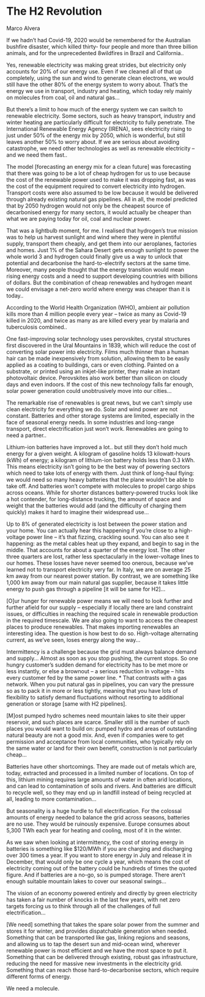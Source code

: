 # The H2 Revolution

Marco Alvera

<a name='deaths'/>

If we hadn’t had Covid-19, 2020 would be remembered for the Australian
bushfire disaster, which killed thirty- four people and more than
three billion animals, and for the unprecedented 8wildfires in Brazil
and California..

Yes, renewable electricity was making great strides, but electricity
only accounts for 20% of our energy use. Even if we cleaned all of
that up completely, using the sun and wind to generate clean
electrons, we would still have the other 80% of the energy system to
worry about. That’s the energy we use in transport, industry and
heating, which today rely mainly on molecules from coal, oil and
natural gas...

<a name='electrif'/>

But there’s a limit to how much of the energy system we can switch to
renewable electricity. Some sectors, such as heavy transport, industry
and winter heating are particularly difficult for electricity to fully
penetrate. The International Renewable Energy Agency (IRENA), sees
electricity rising to just under 50% of the energy mix by 2050, which
is wonderful, but still leaves another 50% to worry about. If we are
serious about avoiding catastrophe, we need other technologies as well
as renewable electricity – and we need them fast..

The model [forecasting an energy mix for a clean future] was
forecasting that there was going to be a lot of cheap hydrogen for us
to use because the cost of the renewable power used to make it was
dropping fast, as was the cost of the equipment required to convert
electricity into hydrogen. Transport costs were also assumed to be low
because it would be delivered through already existing natural gas
pipelines.  All in all, the model predicted that by 2050 hydrogen
would not only be the cheapest source of decarbonised energy for many
sectors, it would actually be cheaper than what we are paying today
for oil, coal and nuclear power.

That was a lightbulb moment, for me. I realised that hydrogen’s true
mission was to help us harvest sunlight and wind where they were in
plentiful supply, transport them cheaply, and get them into our
aeroplanes, factories and homes. Just 1% of the Sahara Desert gets
enough sunlight to power the whole world 3 and hydrogen could finally
give us a way to unlock that potential and decarbonise the
hard-to-electrify sectors at the same time.  Moreover, many people
thought that the energy transition would mean rising energy costs and
a need to support developing countries with billions of dollars. But
the combination of cheap renewables and hydrogen meant we could
envisage a net-zero world where energy was cheaper than it is today..

According to the World Health Organization (WHO), ambient air
pollution kills more than 4 million people every year – twice as many
as Covid-19 killed in 2020, and twice as many as are killed every year
by malaria and tuberculosis combined..

<a name='peros'/>

One fast-improving solar technology uses perovskites, crystal
structures first discovered in the Ural Mountains in 1839, which will
reduce the cost of converting solar power into electricity. Films much
thinner than a human hair can be made inexpensively from solution,
allowing them to be easily applied as a coating to buildings, cars or
even clothing. Painted on a substrate, or printed using an inkjet-like
printer, they make an instant photovoltaic device. Perovskites also
work better than silicon on cloudy days and even indoors. If the cost
of this new technology falls far enough, solar power generation could
unobtrusively move into our cities...

The remarkable rise of renewables is great news, but we can’t simply
use clean electricity for everything we do. Solar and wind power are
not constant. Batteries and other storage systems are limited,
especially in the face of seasonal energy needs. In some industries
and long-range transport, direct electrification just won’t
work. Renewables are going to need a partner..

<a name='lion'/>

Lithium-ion batteries have improved a lot.. but still they don’t hold
much energy for a given weight. A kilogram of gasoline holds 13
kilowatt-hours (kWh) of energy; a kilogram of lithium-ion battery
holds less than 0.3 kWh. This means electricity isn’t going to be the
best way of powering sectors which need to take lots of energy with
them. Just think of long-haul flying: we would need so many heavy
batteries that the plane wouldn’t be able to take off. And batteries
won’t compete with molecules to propel cargo ships across
oceans. While for shorter distances battery-powered trucks look like a
hot contender, for long-distance trucking, the amount of space and
weight that the batteries would add (and the difficulty of charging
them quickly) makes it hard to imagine their widespread use...

<a name='grid'/>

Up to 8% of generated electricity is lost between the power station
and your home. You can actually hear this happening if you’re close to
a high- voltage power line – it’s that fizzing, crackling sound. You
can also see it happening: as the metal cables heat up they expand,
and begin to sag in the middle. That accounts for about a quarter of
the energy lost. The other three quarters are lost, rather less
spectacularly in the lower-voltage lines to our homes.  These losses
have never seemed too onerous, because we’ve learned not to transport
electricity very far. In Italy, we are on average 25 km away from our
nearest power station. By contrast, we are something like 1,000 km
away from our main natural gas supplier, because it takes little
energy to push gas through a pipeline [it will be same for H2]...

[O]ur hunger for renewable power means we will need to look further
and further afield for our supply – especially if locally there are
land constraint issues, or difficulties in reaching the required scale
in renewable production in the required timescale. We are also going
to want to access the cheapest places to produce renewables. That
makes importing renewables an interesting idea. The question is how
best to do so. High-voltage alternating current, as we’ve seen, loses
energy along the way...

Intermittency is a challenge because the grid must always balance
demand and supply... Almost as soon as you stop pushing, the current
stops.  So one hungry customer’s sudden demand for electricity has to
be met more or less instantly, or else a brownout – a serious
reduction in voltage – hits every customer fed by the same power
line. * That contrasts with a gas network. When you put natural gas in
pipelines, you can vary the pressure so as to pack it in more or less
tightly, meaning that you have lots of flexibility to satisfy demand
fluctuations without resorting to additional generation or storage
[same with H2 pipelines].

[M]ost pumped hydro schemes need mountain lakes to site their upper
reservoir, and such places are scarce. Smaller still is the number of
such places you would want to build on: pumped hydro and areas of
outstanding natural beauty are not a good mix. And, even if companies
were to get permission and acceptance from local communities, who
typically rely on the same water or land for their own benefit,
construction is not particularly cheap...

Batteries have other shortcomings. They are made out of metals which
are, today, extracted and processed in a limited number of locations.
On top of this, lithium mining requires large amounts of water in
often arid locations, and can lead to contamination of soils and
rivers. And batteries are difficult to recycle well, so they may end
up in landfill instead of being recycled at all, leading to more
contamination...

But seasonality is a huge hurdle to full electrification. For the
colossal amounts of energy needed to balance the grid across seasons,
batteries are no use. They would be ruinously expensive. Europe
consumes about 5,300 TWh each year for heating and cooling, most of it
in the winter.

As we saw when looking at intermittency, the cost of storing energy in
batteries is something like $120/MWh if you are charging and discharging
over 300 times a year. If you want to store energy in July and release it in
December, that would only be one cycle a year, which means the cost of
electricity coming out of the battery could be hundreds of times the quoted
figure. And if batteries are a no-go, so is pumped storage. There aren’t
enough suitable mountain lakes to cover our seasonal swings...

The vision of an economy powered entirely and directly by green
electricity has taken a fair number of knocks in the last few years,
with net zero targets forcing us to think through all of the
challenges of full electrification...

[We need] something that takes the spare solar power from the summer
and stores it for winter, and provides dispatchable generation when
needed. Something that can be transported like gas, linking regions
and seasons, and allowing us to tap the desert sun and mid-ocean wind,
wherever renewable power is most efficient and we have the most space
to put it. Something that can be delivered through existing, robust
gas infrastructure, reducing the need for massive new investments in
the electricity grid. Something that can reach those
hard-to-decarbonise sectors, which require different forms of energy.

We need a molecule.

